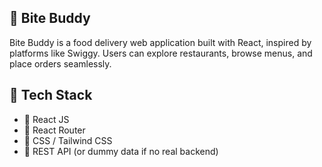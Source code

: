 ## 🍔 Bite Buddy
Bite Buddy is a food delivery web application built with React, inspired by platforms like Swiggy. Users can explore restaurants, browse menus, and place orders seamlessly.

## 🔧 Tech Stack

- 🔹 React JS
- 🔹 React Router
- 🔹 CSS / Tailwind CSS 
- 🔹 REST API (or dummy data if no real backend)
